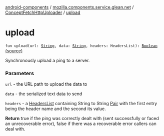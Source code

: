 [android-components](../../index.md) / [mozilla.components.service.glean.net](../index.md) / [ConceptFetchHttpUploader](index.md) / [upload](./upload.md)

# upload

`fun upload(url: `[`String`](https://kotlinlang.org/api/latest/jvm/stdlib/kotlin/-string/index.html)`, data: `[`String`](https://kotlinlang.org/api/latest/jvm/stdlib/kotlin/-string/index.html)`, headers: HeadersList): `[`Boolean`](https://kotlinlang.org/api/latest/jvm/stdlib/kotlin/-boolean/index.html) [(source)](https://github.com/mozilla-mobile/android-components/blob/master/components/service/glean/src/main/java/mozilla/components/service/glean/net/ConceptFetchHttpUploader.kt#L50)

Synchronously upload a ping to a server.

### Parameters

`url` - the URL path to upload the data to

`data` - the serialized text data to send

`headers` - a [HeadersList](#) containing String to String [Pair](https://kotlinlang.org/api/latest/jvm/stdlib/kotlin/-pair/index.html) with
    the first entry being the header name and the second its value.

**Return**
true if the ping was correctly dealt with (sent successfully
    or faced an unrecoverable error), false if there was a recoverable
    error callers can deal with.

